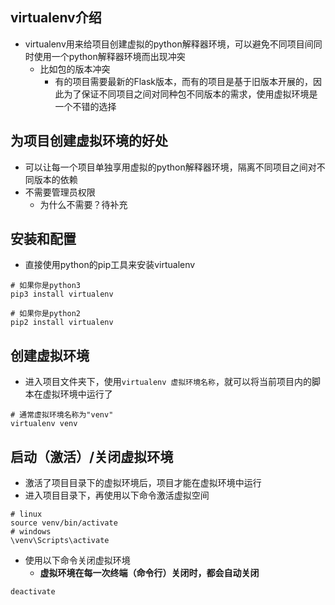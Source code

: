 ## virtualenv介绍
- virtualenv用来给项目创建虚拟的python解释器环境，可以避免不同项目间同时使用一个python解释器环境而出现冲突
	- 比如包的版本冲突
		- 有的项目需要最新的Flask版本，而有的项目是基于旧版本开展的，因此为了保证不同项目之间对同种包不同版本的需求，使用虚拟环境是一个不错的选择


## 为项目创建虚拟环境的好处
- 可以让每一个项目单独享用虚拟的python解释器环境，隔离不同项目之间对不同版本的依赖
- 不需要管理员权限
	- 为什么不需要？待补充

## 安装和配置
- 直接使用python的pip工具来安装virtualenv

```dos
# 如果你是python3
pip3 install virtualenv

# 如果你是python2
pip2 install virtualenv
```

## 创建虚拟环境
- 进入项目文件夹下，使用`virtualenv 虚拟环境名称`，就可以将当前项目内的脚本在虚拟环境中运行了

```dos
# 通常虚拟环境名称为"venv"
virtualenv venv	
```

## 启动（激活）/关闭虚拟环境
- 激活了项目目录下的虚拟环境后，项目才能在虚拟环境中运行
- 进入项目目录下，再使用以下命令激活虚拟空间

```dos
# linux
source venv/bin/activate
# windows
\venv\Scripts\activate
```

- 使用以下命令关闭虚拟环境
	- **虚拟环境在每一次终端（命令行）关闭时，都会自动关闭**

```dos
deactivate
```